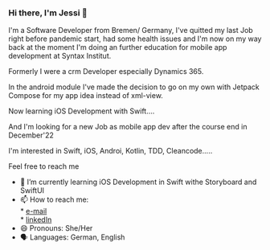 ### Hi there, I'm Jessi 👋



I'm a Software Developer from Bremen/ Germany, I've quitted my last Job right before pandemic start, had some health issues and I'm now on my way back at the moment I'm doing an further education for mobile app development at Syntax Institut.

Formerly I were a crm Developer especially Dynamics 365.

In the android module I've made the decision to go on my own with Jetpack Compose for my app idea instead of xml-view.

Now learning iOS Development with Swift....

And I'm looking for a new Job as mobile app dev after the course end in December'22

I'm interested in Swift, iOS, Androi, Kotlin, TDD, Cleancode.....

Feel free to reach me



- 🌱 I’m currently learning iOS Development in Swift withe Storyboard and SwiftUI
- 📫 How to reach me:<br/>
                      * [e-mail](mailto:jessica_ernst_bewerbung@outlook.com?subject=[GitHub]%20Source%20Belladonnixi)<br/>
                      * [linkedIn](https://www.linkedin.com/in/jessica-ernst-3705ab140/)<br/>
- 😄 Pronouns: She/Her
- 🗣️ Languages: German, English


